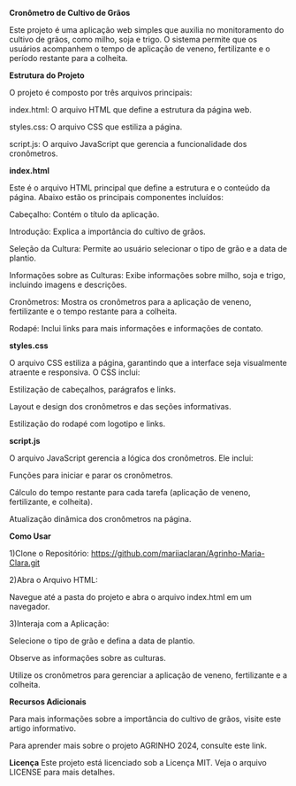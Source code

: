 <b>Cronômetro de Cultivo de Grãos</b> 


Este projeto é uma aplicação web simples que auxilia no monitoramento do cultivo de grãos, como milho, soja e trigo. O sistema permite que os usuários acompanhem o tempo de aplicação de veneno, fertilizante e o período restante para a colheita.

<b>Estrutura do Projeto</b>


O projeto é composto por três arquivos principais:

index.html: O arquivo HTML que define a estrutura da página web.


styles.css: O arquivo CSS que estiliza a página.


script.js: O arquivo JavaScript que gerencia a funcionalidade dos cronômetros.

<b>index.html</b>


Este é o arquivo HTML principal que define a estrutura e o conteúdo da página. Abaixo estão os principais componentes incluídos:

Cabeçalho: Contém o título da aplicação.


Introdução: Explica a importância do cultivo de grãos.


Seleção da Cultura: Permite ao usuário selecionar o tipo de grão e a data de plantio.


Informações sobre as Culturas: Exibe informações sobre milho, soja e trigo, incluindo imagens e descrições.


Cronômetros: Mostra os cronômetros para a aplicação de veneno, fertilizante e o tempo restante para a colheita.


Rodapé: Inclui links para mais informações e informações de contato.



<b>styles.css</b>


O arquivo CSS estiliza a página, garantindo que a interface seja visualmente atraente e responsiva. O CSS inclui:

Estilização de cabeçalhos, parágrafos e links.


Layout e design dos cronômetros e das seções informativas.


Estilização do rodapé com logotipo e links.


<b>script.js</b>


O arquivo JavaScript gerencia a lógica dos cronômetros. Ele inclui:

Funções para iniciar e parar os cronômetros.


Cálculo do tempo restante para cada tarefa (aplicação de veneno, fertilizante, e colheita).


Atualização dinâmica dos cronômetros na página.


<b>Como Usar</b>


1)Clone o Repositório: https://github.com/mariiaclaran/Agrinho-Maria-Clara.git


2)Abra o Arquivo HTML:


Navegue até a pasta do projeto e abra o arquivo index.html em um navegador.


3)Interaja com a Aplicação:


Selecione o tipo de grão e defina a data de plantio.


Observe as informações sobre as culturas.


Utilize os cronômetros para gerenciar a aplicação de veneno, fertilizante e a colheita.


<b>Recursos Adicionais</b>


Para mais informações sobre a importância do cultivo de grãos, visite este artigo informativo.


Para aprender mais sobre o projeto AGRINHO 2024, consulte este link.


<b>Licença</b>
Este projeto está licenciado sob a Licença MIT. Veja o arquivo LICENSE para mais detalhes.
